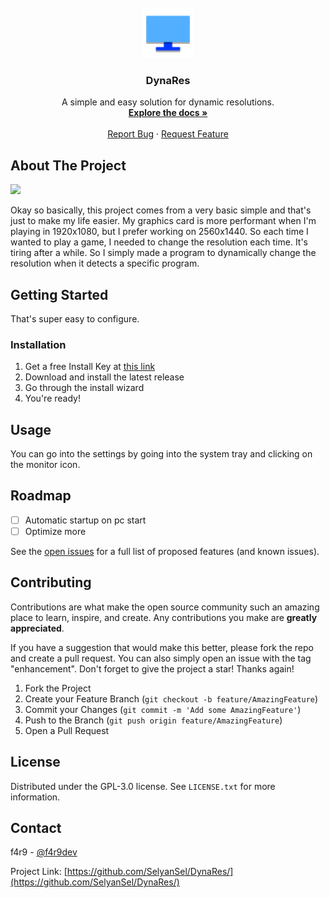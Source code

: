 <!-- PROJECT LOGO -->
<br />
<div align="center">
  <a><img src="https://raw.githubusercontent.com/SelyanSel/DynaRes/refs/heads/main/dynares.png" alt="DynaRES" width="80" height="80"></a>

  <h3 align="center">DynaRes</h3>

  <p align="center">
    A simple and easy solution for dynamic resolutions.
    <br />
    <a href="https://github.com/SelyanSel/DynaRes"><strong>Explore the docs »</strong></a>
    <br />
    <br />
    <a href="https://github.com/SelyanSel/DynaRes/issues/new?labels=bug&template=bug-report---.md">Report Bug</a>
    ·
    <a href="https://github.com/SelyanSel/DynaRes/issues/new?labels=enhancement&template=feature-request---.md">Request Feature</a>
  </p>
</div>



<!-- ABOUT THE PROJECT -->
## About The Project

<img src="https://raw.githubusercontent.com/SelyanSel/DynaRes/refs/heads/main/Capture%20d'%C3%A9cran%202024-11-23%20220812.png">

Okay so basically, this project comes from a very basic simple and that's just to make my life easier.
My graphics card is more performant when I'm playing in 1920x1080, but I prefer working on 2560x1440. So each time I wanted to play a game, I needed to change the resolution each time.
It's tiring after a while. So I simply made a program to dynamically change the resolution when it detects a specific program.

<!-- GETTING STARTED -->
## Getting Started

That's super easy to configure.

### Installation

1. Get a free Install Key at [this link](https://f4r9.xyz/dynares/key.html)
2. Download and install the latest release
3. Go through the install wizard
4. You're ready!

<!-- USAGE EXAMPLES -->
## Usage

You can go into the settings by going into the system tray and clicking on the monitor icon.

<!-- ROADMAP -->
## Roadmap

- [ ] Automatic startup on pc start
- [ ] Optimize more

See the [open issues](https://github.com/SelyanSel/DynaRes/issues) for a full list of proposed features (and known issues).


<!-- CONTRIBUTING -->
## Contributing

Contributions are what make the open source community such an amazing place to learn, inspire, and create. Any contributions you make are **greatly appreciated**.

If you have a suggestion that would make this better, please fork the repo and create a pull request. You can also simply open an issue with the tag "enhancement".
Don't forget to give the project a star! Thanks again!

1. Fork the Project
2. Create your Feature Branch (`git checkout -b feature/AmazingFeature`)
3. Commit your Changes (`git commit -m 'Add some AmazingFeature'`)
4. Push to the Branch (`git push origin feature/AmazingFeature`)
5. Open a Pull Request
   
<!-- LICENSE -->
## License

Distributed under the GPL-3.0 license. See `LICENSE.txt` for more information.


<!-- CONTACT -->
## Contact

f4r9 - [@f4r9dev](https://x.com/f4r9dev)

Project Link: [https://github.com/SelyanSel/DynaRes/](https://github.com/SelyanSel/DynaRes/)
